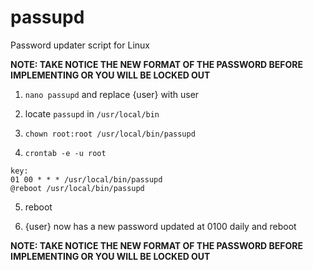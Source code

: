 # passupd
Password updater script for Linux

**NOTE: TAKE NOTICE THE NEW FORMAT OF THE PASSWORD BEFORE IMPLEMENTING OR YOU WILL BE LOCKED OUT**

1. `nano passupd` and replace {user} with user

2. locate `passupd` in `/usr/local/bin`

3. `chown root:root /usr/local/bin/passupd`

4. `crontab -e -u root`
```
key:
01 00 * * * /usr/local/bin/passupd
@reboot /usr/local/bin/passupd
```

5. reboot

6. {user} now has a new password updated at 0100 daily and reboot

**NOTE: TAKE NOTICE THE NEW FORMAT OF THE PASSWORD BEFORE IMPLEMENTING OR YOU WILL BE LOCKED OUT**
